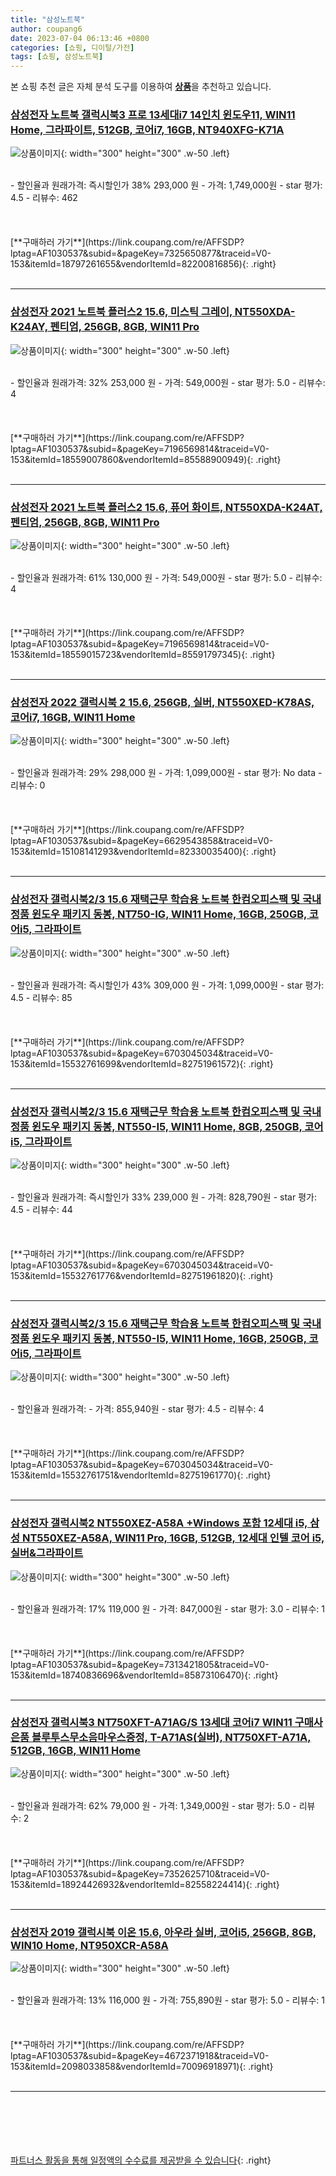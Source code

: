 ```yaml
---
title: "삼성노트북"
author: coupang6
date: 2023-07-04 06:13:46 +0800
categories: [쇼핑, 디이털/가전]
tags: [쇼핑, 삼성노트북]
---
```


본 쇼핑 추천 글은 자체 분석 도구를 이용하여 [**상품**](https://link.coupang.com/a/bao1ui)을 추천하고 있습니다.

### [삼성전자 노트북 갤럭시북3 프로 13세대i7 14인치 윈도우11, WIN11 Home, 그라파이트, 512GB, 코어i7, 16GB, NT940XFG-K71A](https://link.coupang.com/re/AFFSDP?lptag=AF1030537&subid=&pageKey=7325650877&traceid=V0-153&itemId=18797261655&vendorItemId=82200816856)

![상품이미지](https://thumbnail7.coupangcdn.com/thumbnails/remote/230x230ex/image/vendor_inventory/4141/00ebb9355a2e23f74f2352f445b30b982c976975029b5bc6465f1a08e9af.jpg){: width="300" height="300" .w-50 .left}


<br>
- 할인율과 원래가격: 즉시할인가 38%  293,000   원
- 가격: 1,749,000원
- star 평가: 4.5
- 리뷰수: 462
<br>
<br>
<br>
<br>
[**구매하러 가기**](https://link.coupang.com/re/AFFSDP?lptag=AF1030537&subid=&pageKey=7325650877&traceid=V0-153&itemId=18797261655&vendorItemId=82200816856){: .right}
<br>
<br>

---

### [삼성전자 2021 노트북 플러스2 15.6, 미스틱 그레이, NT550XDA-K24AY, 펜티엄, 256GB, 8GB, WIN11 Pro](https://link.coupang.com/re/AFFSDP?lptag=AF1030537&subid=&pageKey=7196569814&traceid=V0-153&itemId=18559007860&vendorItemId=85588900949)

![상품이미지](https://thumbnail8.coupangcdn.com/thumbnails/remote/230x230ex/image/retail/images/10852556655695-91f41e50-1ec3-495e-af2b-e43a5b106f28.jpg){: width="300" height="300" .w-50 .left}


<br>
- 할인율과 원래가격: 32%  253,000   원
- 가격: 549,000원
- star 평가: 5.0
- 리뷰수: 4
<br>
<br>
<br>
<br>
[**구매하러 가기**](https://link.coupang.com/re/AFFSDP?lptag=AF1030537&subid=&pageKey=7196569814&traceid=V0-153&itemId=18559007860&vendorItemId=85588900949){: .right}
<br>
<br>

---

### [삼성전자 2021 노트북 플러스2 15.6, 퓨어 화이트, NT550XDA-K24AT, 펜티엄, 256GB, 8GB, WIN11 Pro](https://link.coupang.com/re/AFFSDP?lptag=AF1030537&subid=&pageKey=7196569814&traceid=V0-153&itemId=18559015723&vendorItemId=85591797345)

![상품이미지](https://thumbnail9.coupangcdn.com/thumbnails/remote/230x230ex/image/retail/images/10846100003665-619c2fca-2f28-4c6a-8c8c-e23f85d15ebc.jpg){: width="300" height="300" .w-50 .left}


<br>
- 할인율과 원래가격: 61%  130,000   원
- 가격: 549,000원
- star 평가: 5.0
- 리뷰수: 4
<br>
<br>
<br>
<br>
[**구매하러 가기**](https://link.coupang.com/re/AFFSDP?lptag=AF1030537&subid=&pageKey=7196569814&traceid=V0-153&itemId=18559015723&vendorItemId=85591797345){: .right}
<br>
<br>

---

### [삼성전자 2022 갤럭시북 2 15.6, 256GB, 실버, NT550XED-K78AS, 코어i7, 16GB, WIN11 Home](https://link.coupang.com/re/AFFSDP?lptag=AF1030537&subid=&pageKey=6629543858&traceid=V0-153&itemId=15108141293&vendorItemId=82330035400)

![상품이미지](https://thumbnail8.coupangcdn.com/thumbnails/remote/230x230ex/image/retail/images/285331206197884-b8da8a9a-c9ea-419e-a954-a5e306dbb666.jpg){: width="300" height="300" .w-50 .left}


<br>
- 할인율과 원래가격: 29%  298,000   원
- 가격: 1,099,000원
- star 평가: No data
- 리뷰수: 0
<br>
<br>
<br>
<br>
[**구매하러 가기**](https://link.coupang.com/re/AFFSDP?lptag=AF1030537&subid=&pageKey=6629543858&traceid=V0-153&itemId=15108141293&vendorItemId=82330035400){: .right}
<br>
<br>

---

### [삼성전자 갤럭시북2/3 15.6 재택근무 학습용 노트북 한컴오피스팩 및 국내 정품 윈도우 패키지 동봉, NT750-IG, WIN11 Home, 16GB, 250GB, 코어i5, 그라파이트](https://link.coupang.com/re/AFFSDP?lptag=AF1030537&subid=&pageKey=6703045034&traceid=V0-153&itemId=15532761699&vendorItemId=82751961572)

![상품이미지](https://thumbnail8.coupangcdn.com/thumbnails/remote/230x230ex/image/vendor_inventory/ca1c/a60f5f62c967088bed0d3e73a865a77d2724b71253ab77131007048d8754.jpg){: width="300" height="300" .w-50 .left}


<br>
- 할인율과 원래가격: 즉시할인가 43%  309,000   원
- 가격: 1,099,000원
- star 평가: 4.5
- 리뷰수: 85
<br>
<br>
<br>
<br>
[**구매하러 가기**](https://link.coupang.com/re/AFFSDP?lptag=AF1030537&subid=&pageKey=6703045034&traceid=V0-153&itemId=15532761699&vendorItemId=82751961572){: .right}
<br>
<br>

---

### [삼성전자 갤럭시북2/3 15.6 재택근무 학습용 노트북 한컴오피스팩 및 국내 정품 윈도우 패키지 동봉, NT550-I5, WIN11 Home, 8GB, 250GB, 코어i5, 그라파이트](https://link.coupang.com/re/AFFSDP?lptag=AF1030537&subid=&pageKey=6703045034&traceid=V0-153&itemId=15532761776&vendorItemId=82751961820)

![상품이미지](https://thumbnail9.coupangcdn.com/thumbnails/remote/230x230ex/image/vendor_inventory/5d26/717fe8bc7f7b49270676df2049d696a6b696b11c35a4c799b1b736c7873b.jpg){: width="300" height="300" .w-50 .left}


<br>
- 할인율과 원래가격: 즉시할인가 33%  239,000   원
- 가격: 828,790원
- star 평가: 4.5
- 리뷰수: 44
<br>
<br>
<br>
<br>
[**구매하러 가기**](https://link.coupang.com/re/AFFSDP?lptag=AF1030537&subid=&pageKey=6703045034&traceid=V0-153&itemId=15532761776&vendorItemId=82751961820){: .right}
<br>
<br>

---

### [삼성전자 갤럭시북2/3 15.6 재택근무 학습용 노트북 한컴오피스팩 및 국내 정품 윈도우 패키지 동봉, NT550-I5, WIN11 Home, 16GB, 250GB, 코어i5, 그라파이트](https://link.coupang.com/re/AFFSDP?lptag=AF1030537&subid=&pageKey=6703045034&traceid=V0-153&itemId=15532761751&vendorItemId=82751961770)

![상품이미지](https://thumbnail9.coupangcdn.com/thumbnails/remote/230x230ex/image/vendor_inventory/5d26/717fe8bc7f7b49270676df2049d696a6b696b11c35a4c799b1b736c7873b.jpg){: width="300" height="300" .w-50 .left}


<br>
- 할인율과 원래가격: 
- 가격: 855,940원
- star 평가: 4.5
- 리뷰수: 4
<br>
<br>
<br>
<br>
[**구매하러 가기**](https://link.coupang.com/re/AFFSDP?lptag=AF1030537&subid=&pageKey=6703045034&traceid=V0-153&itemId=15532761751&vendorItemId=82751961770){: .right}
<br>
<br>

---

### [삼성전자 갤럭시북2 NT550XEZ-A58A +Windows 포함 12세대 i5, 삼성 NT550XEZ-A58A, WIN11 Pro, 16GB, 512GB, 12세대 인텔 코어 i5, 실버&그라파이트](https://link.coupang.com/re/AFFSDP?lptag=AF1030537&subid=&pageKey=7313421805&traceid=V0-153&itemId=18740836696&vendorItemId=85873106470)

![상품이미지](https://thumbnail6.coupangcdn.com/thumbnails/remote/230x230ex/image/vendor_inventory/ffa0/267113ce93a81c4c25f081ff18e24243f74bec66af4ea4ac1ab619658d7f.jpg){: width="300" height="300" .w-50 .left}


<br>
- 할인율과 원래가격: 17%  119,000   원
- 가격: 847,000원
- star 평가: 3.0
- 리뷰수: 1
<br>
<br>
<br>
<br>
[**구매하러 가기**](https://link.coupang.com/re/AFFSDP?lptag=AF1030537&subid=&pageKey=7313421805&traceid=V0-153&itemId=18740836696&vendorItemId=85873106470){: .right}
<br>
<br>

---

### [삼성전자 갤럭시북3 NT750XFT-A71AG/S 13세대 코어i7 WIN11 구매사은품 블루투스무소음마우스증정, T-A71AS(실버), NT750XFT-A71A, 512GB, 16GB, WIN11 Home](https://link.coupang.com/re/AFFSDP?lptag=AF1030537&subid=&pageKey=7352625710&traceid=V0-153&itemId=18924426932&vendorItemId=82558224414)

![상품이미지](https://thumbnail8.coupangcdn.com/thumbnails/remote/230x230ex/image/vendor_inventory/6f2c/41d3e3830f94e2db8ce9f85bbb01769a9ca6445aa3e848296d4c78c1ad21.png){: width="300" height="300" .w-50 .left}


<br>
- 할인율과 원래가격: 62%  79,000   원
- 가격: 1,349,000원
- star 평가: 5.0
- 리뷰수: 2
<br>
<br>
<br>
<br>
[**구매하러 가기**](https://link.coupang.com/re/AFFSDP?lptag=AF1030537&subid=&pageKey=7352625710&traceid=V0-153&itemId=18924426932&vendorItemId=82558224414){: .right}
<br>
<br>

---

### [삼성전자 2019 갤럭시북 이온 15.6, 아우라 실버, 코어i5, 256GB, 8GB, WIN10 Home, NT950XCR-A58A](https://link.coupang.com/re/AFFSDP?lptag=AF1030537&subid=&pageKey=4672371918&traceid=V0-153&itemId=2098033858&vendorItemId=70096918971)

![상품이미지](https://thumbnail8.coupangcdn.com/thumbnails/remote/230x230ex/image/retail/images/2019/12/30/11/1/05d649ce-2d95-4072-b76d-a66682fa0bee.jpg){: width="300" height="300" .w-50 .left}


<br>
- 할인율과 원래가격: 13%  116,000   원
- 가격: 755,890원
- star 평가: 5.0
- 리뷰수: 1
<br>
<br>
<br>
<br>
[**구매하러 가기**](https://link.coupang.com/re/AFFSDP?lptag=AF1030537&subid=&pageKey=4672371918&traceid=V0-153&itemId=2098033858&vendorItemId=70096918971){: .right}
<br>
<br>

---
<br><br><br><br><br> [파트너스 활동을 통해 일정액의 수수료를 제공받을 수 있습니다](https://link.coupang.com/a/bao1ui){: .right}